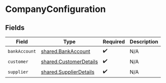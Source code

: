 # CompanyConfiguration


## Fields

| Field                                                                   | Type                                                                    | Required                                                                | Description                                                             |
| ----------------------------------------------------------------------- | ----------------------------------------------------------------------- | ----------------------------------------------------------------------- | ----------------------------------------------------------------------- |
| `bankAccount`                                                           | [shared.BankAccount](../../../sdk/models/shared/bankaccount.md)         | :heavy_check_mark:                                                      | N/A                                                                     |
| `customer`                                                              | [shared.CustomerDetails](../../../sdk/models/shared/customerdetails.md) | :heavy_check_mark:                                                      | N/A                                                                     |
| `supplier`                                                              | [shared.SupplierDetails](../../../sdk/models/shared/supplierdetails.md) | :heavy_check_mark:                                                      | N/A                                                                     |